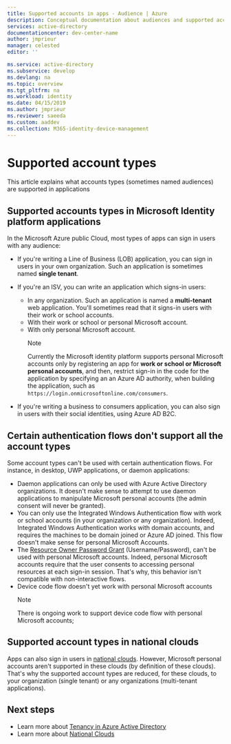 ```yaml
---
title: Supported accounts in apps - Audience | Azure
description: Conceptual documentation about audiences and supported account types in applications
services: active-directory
documentationcenter: dev-center-name
author: jmprieur
manager: celested
editor: ''

ms.service: active-directory
ms.subservice: develop
ms.devlang: na
ms.topic: overview
ms.tgt_pltfrm: na
ms.workload: identity
ms.date: 04/15/2019
ms.author: jmprieur
ms.reviewer: saeeda
ms.custom: aaddev
ms.collection: M365-identity-device-management
---
```


# Supported account types

This article explains what accounts types (sometimes named audiences) are supported in applications

<!-- This section can be in an include for many of the scenarios (SPA, Web App signing-in users, protecting a Web API, Desktop (depending on the flows), Mobile -->

## Supported accounts types in Microsoft Identity platform applications

In the Microsoft Azure public Cloud, most types of apps can sign in users with any audience:

- If you're writing a Line of Business (LOB) application, you can sign in users in your own organization. Such an application is sometimes named **single tenant**.
- If you're an ISV, you can write an application which signs-in users:

  - In any organization. Such an application is named a **multi-tenant** web application. You'll sometimes read that it signs-in users with their work or school accounts.
  - With their work or school or personal Microsoft account.
  - With only personal Microsoft account.
    > [!NOTE]
    > Currently the Microsoft identity platform supports personal Microsoft accounts only by registering an app for **work or school or Microsoft personal accounts**, and then, restrict sign-in in the code for the application by specifying an an Azure AD authority, when building the application, such as `https://login.onmicrosoftonline.com/consumers`.

- If you're writing a business to consumers application, you can also sign in users with their social identities, using Azure AD B2C.

## Certain authentication flows don't support all the account types

Some account types can't be used with certain authentication flows. For instance, in desktop, UWP applications, or daemon applications:

- Daemon applications can only be used with Azure Active Directory organizations. It doesn't make sense to attempt to use daemon applications to manipulate Microsoft personal accounts (the admin consent will never be granted).  
- You can only use the Integrated Windows Authentication flow with work or school accounts (in your organization or any organization). Indeed, Integrated Windows Authentication works with domain accounts, and requires the machines to be domain joined or Azure AD joined. This flow doesn't make sense for personal Microsoft Accounts.
- The [Resource Owner Password Grant](./v2-oauth-ropc.md) (Username/Password), can't be used with personal Microsoft accounts. Indeed, personal Microsoft accounts require that the user consents to accessing personal resources at each sign-in session. That's why, this behavior isn't compatible with non-interactive flows.
- Device code flow doesn't yet work with personal Microsoft accounts
  > [!NOTE]
  > There is ongoing work to support device code flow with personal Microsoft accounts;

## Supported account types in national clouds

 Apps can also sign in users in [national clouds](authentication-national-cloud.md). However, Microsoft personal accounts aren't supported in these clouds (by definition of these clouds). That's why the supported account types are reduced, for these clouds, to your organization (single tenant) or any organizations (multi-tenant applications).

## Next steps

- Learn more about [Tenancy in Azure Active Directory](./single-and-multi-tenant-apps.md)
- Learn more about [National Clouds](./authentication-national-cloud.md)